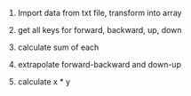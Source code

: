 1. Import data from txt file, transform into array

2. get all keys for forward, backward, up, down

3. calculate sum of each

4. extrapolate forward-backward and down-up

5. calculate x * y